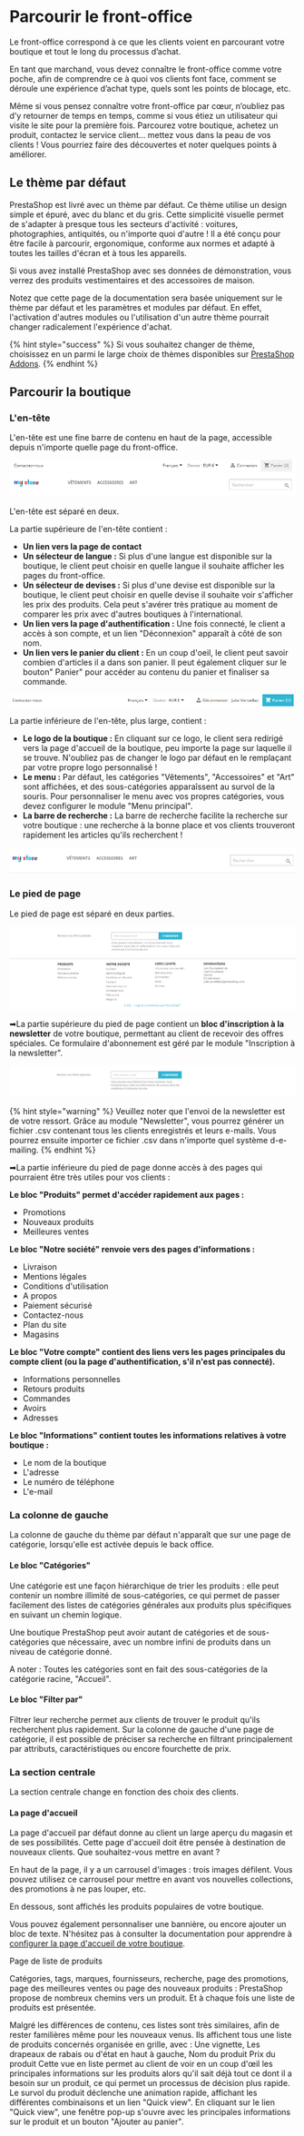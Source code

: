 # Parcourir le front-office

Le front-office correspond à ce que les clients voient en parcourant votre boutique et tout le long du processus d’achat. 

En tant que marchand, vous devez connaître le front-office comme votre poche, afin de comprendre ce à quoi vos clients font face, comment se déroule une expérience d’achat type, quels sont les points de blocage, etc. 

Même si vous pensez connaître votre front-office par cœur, n’oubliez pas d’y retourner de temps en temps, comme si vous étiez un utilisateur qui visite le site pour la première fois. Parcourez votre boutique, achetez un produit, contactez le service client… mettez vous dans la peau de vos clients ! Vous pourriez faire des découvertes et noter quelques points à améliorer.  


## Le thème par défaut 

PrestaShop est livré avec un thème par défaut. Ce thème utilise un design simple et épuré, avec du blanc et du gris. Cette simplicité visuelle permet de s'adapter à presque tous les secteurs d'activité : voitures, photographies, antiquités, ou n'importe quoi d'autre ! Il a été conçu pour être facile à parcourir, ergonomique, conforme aux normes et adapté à toutes les tailles d'écran et à tous les appareils. 

Si vous avez installé PrestaShop avec ses données de démonstration, vous verrez des produits vestimentaires et des accessoires de maison. 

Notez que cette page de la documentation sera basée uniquement sur le thème par défaut et les paramètres et modules par défaut. En effet, l'activation d'autres modules ou l'utilisation d'un autre thème pourrait changer radicalement l'expérience d'achat. 

{% hint style="success" %}
Si vous souhaitez changer de thème, choisissez en un parmi le large choix de thèmes disponibles sur [PrestaShop Addons](https://addons.prestashop.com/). 
{% endhint %}

## Parcourir la boutique

### L'en-tête

L'en-tête est une fine barre de contenu en haut de la page, accessible depuis n'importe quelle page du front-office. 

![En-t&#xEA;te](../.gitbook/assets/image%20%2820%29.png)

L'en-tête est séparé en deux. 

La partie supérieure de l'en-tête contient :

* **Un lien vers la page de contact** 
* **Un sélecteur de langue :** Si plus d'une langue est disponible sur la boutique, le client peut choisir en quelle langue il souhaite afficher les pages du front-office.
* **Un sélecteur de devises :** Si plus d'une devise est disponible sur la boutique, le client peut choisir en quelle devise il souhaite voir s'afficher les prix des produits. Cela peut s'avérer très pratique au moment de comparer les prix avec d'autres boutiques à l'international. 
* **Un lien vers la page d'authentification :** Une fois connecté, le client a accès à son compte, et un lien "Déconnexion" apparaît à côté de son nom. 
* **Un lien vers le panier du client :** En un coup d'oeil, le client peut savoir combien d'articles il a dans son panier. Il peut également cliquer sur le bouton" Panier" pour accéder au contenu du panier et finaliser sa commande. 

![Partie sup&#xE9;rieure de l&apos;en-t&#xEA;te ](../.gitbook/assets/image%20%2821%29.png)

La partie inférieure de l'en-tête, plus large, contient :

* **Le logo de la boutique :** En cliquant sur ce logo, le client sera redirigé vers la page d'accueil de la boutique, peu importe la page sur laquelle il se trouve. N'oubliez pas de changer le logo par défaut en le remplaçant par votre propre logo personnalisé ! 
* **Le menu :** Par défaut, les catégories "Vêtements", "Accessoires" et "Art" sont affichées, et des sous-catégories apparaîssent au survol de la souris. Pour personnaliser le menu avec vos propres catégories, vous devez configurer le module "Menu principal". 
* **La barre de recherche :** La barre de recherche facilite la recherche sur votre boutique : une recherche à la bonne place et vos clients trouveront rapidement les articles qu'ils recherchent !

![Partie inf&#xE9;rieure de l&apos;en-t&#xEA;te](../.gitbook/assets/image%20%2818%29.png)

### Le pied de page

Le pied de page est séparé en deux parties.

![](../.gitbook/assets/image%20%2819%29.png)

➡La partie supérieure du pied de page contient un **bloc d'inscription à la newsletter** de votre boutique, permettant au client de recevoir des offres spéciales. Ce formulaire d'abonnement est géré par le module "Inscription à la newsletter". 

![Bloc d&apos;inscription &#xE0; la newsletter ](../.gitbook/assets/image%20%2822%29.png)

{% hint style="warning" %}
Veuillez noter que l'envoi de la newsletter est de votre ressort. Grâce au module "Newsletter", vous pourrez générer un fichier .csv contenant tous les clients enregistrés et leurs e-mails. Vous pourrez ensuite importer ce fichier .csv dans n'importe quel système d-e-mailing. 
{% endhint %}

➡La partie inférieure du pied de page donne accès à des pages qui pourraient être très utiles pour vos clients :

**Le bloc "Produits" permet d'accéder rapidement aux pages :**

* Promotions
* Nouveaux produits 
* Meilleures ventes

**Le bloc "Notre société" renvoie vers des pages d'informations :**

* Livraison
* Mentions légales
* Conditions d'utilisation
* A propos
* Paiement sécurisé
* Contactez-nous
* Plan du site
* Magasins

**Le bloc "Votre compte" contient des liens vers les pages principales du compte client \(ou la page d'authentification, s'il n'est pas connecté\).**  

* Informations personnelles 
* Retours produits
* Commandes
* Avoirs 
* Adresses

**Le bloc "Informations" contient toutes les informations relatives à votre boutique :**

* Le nom de la boutique
* L'adresse 
* Le numéro de téléphone
* L'e-mail 

### La colonne de gauche

La colonne de gauche du thème par défaut n'apparaît que sur une page de catégorie, lorsqu'elle est activée depuis le back office. 

#### Le bloc "Catégories"

Une catégorie est une façon hiérarchique de trier les produits : elle peut contenir un nombre illimité de sous-catégories, ce qui permet de passer facilement des listes de catégories générales aux produits plus spécifiques en suivant un chemin logique.

Une boutique PrestaShop peut avoir autant de catégories et de sous-catégories que nécessaire, avec un nombre infini de produits dans un niveau de catégorie donné. 

A noter : Toutes les catégories sont en fait des sous-catégories de la catégorie racine, "Accueil".

#### Le bloc "Filter par"

Filtrer leur recherche permet aux clients de trouver le produit qu'ils recherchent plus rapidement. Sur la colonne de gauche d'une page de catégorie, il est possible de préciser sa recherche en filtrant principalement par attributs, caractéristiques ou encore fourchette de prix. 

### La section centrale

La section centrale change en fonction des choix des clients. 

#### La page d'accueil 

La page d'accueil par défaut donne au client un large aperçu du magasin et de ses possibilités. Cette page d'accueil doit être pensée à destination de nouveaux clients. Que souhaitez-vous mettre en avant ? 

En haut de la page, il y a un carrousel d'images : trois images défilent. Vous pouvez utilisez ce carrousel pour mettre en avant vos nouvelles collections, des promotions à ne pas louper, etc. 

En dessous, sont affichés les produits populaires de votre boutique. 

Vous pouvez également personnaliser une bannière, ou encore ajouter un bloc de texte. N'hésitez pas à consulter la documentation pour apprendre à [configurer la page d'accueil de votre boutique](https://prestashop.gitbook.io/documentation-francaise-1-7/guide-utilisateur/optimiser-boutique/personnaliser-apparence-boutique/theme-et-logo#configuration-page-daccueil). 

Page de liste de produits 

Catégories, tags, marques, fournisseurs, recherche, page des promotions, page des meilleures ventes ou page des nouveaux produits : PrestaShop propose de nombreux chemins vers un produit. Et à chaque fois  une liste de produits est présentée. 

Malgré les différences de contenu, ces listes sont très similaires, afin de rester familières même pour les nouveaux venus. Ils affichent tous une liste de produits concernés organisée en grille, avec : Une vignette, Les drapeaux de rabais ou d'état en haut à gauche, Nom du produit Prix du produit Cette vue en liste permet au client de voir en un coup d'œil les principales informations sur les produits alors qu'il sait déjà tout ce dont il a besoin sur un produit, ce qui permet un processus de décision plus rapide. Le survol du produit déclenche une animation rapide, affichant les différentes combinaisons et un lien "Quick view". En cliquant sur le lien "Quick view", une fenêtre pop-up s'ouvre avec les principales informations sur le produit et un bouton "Ajouter au panier".





